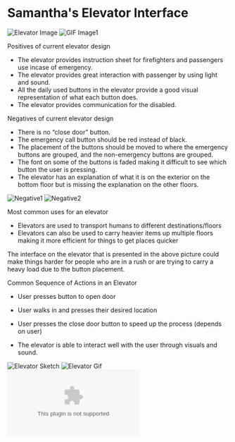 # Samantha's Elevator Interface 
![Elevator Image](https://github.com/samanthaaucoin08/p1.Samantha.Aucoin/blob/main/Images/IMG_4764.png)
![GIF Image1](https://github.com/samanthaaucoin08/p1.Samantha.Aucoin/blob/main/Images/ElevatorGif1.gif)

Positives of current elevator design
- The elevator provides instruction sheet for firefighters and passengers use incase of emergency.
- The elevator provides great interaction with passenger by using light and sound.
- All the daily used buttons in the elevator provide a good visual representation of what each button does.
- The elevator provides communication for the disabled.



Negatives of current elevator design
- There is no “close door” button.
- The emergency call button should be red instead of black.
- The placement of the buttons should be moved to where the emergency buttons are grouped, and the non-emergency buttons are grouped.
- The font on some of the buttons is faded making it difficult to see which button the user is pressing.
- The elevator has an explanation of what it is on the exterior on the bottom floor but is missing the explanation on the other floors.

![Negative1](https://github.com/samanthaaucoin08/p1.Samantha.Aucoin/blob/main/Images/IMG_4758.png)
![Negative2](https://github.com/samanthaaucoin08/p1.Samantha.Aucoin/blob/main/Images/IMG_4762.png)

Most common uses for an elevator
- Elevators are used to transport humans to different destinations/floors
- Elevators can also be used to carry heavier items up multiple floors making it more efficient for things to get places quicker

The interface on the elevator that is presented in the above picture could make things harder for people who are in a rush or are trying to carry a heavy load due to the button placement. 

Common Sequence of Actions in an Elevator
- User presses button to open door
- User walks in and presses their desired location
- User presses the close door button to speed up the process (depends on user)


- The elevator is able to interact well with the user through visuals and sound.

![Elevator Sketch](https://github.com/samanthaaucoin08/p1.Samantha.Aucoin/blob/main/Images/p1.Samantha.Aucoin.png)
![Elevator Gif](https://github.com/samanthaaucoin08/p1.Samantha.Aucoin/blob/main/Images/Elevator_Processing.gif)
![Elevator Code](https://github.com/samanthaaucoin08/p1.Samantha.Aucoin/blob/main/p1.Samantha.Aucoin.zip)

